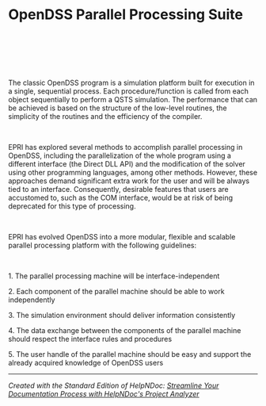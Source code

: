 # OpenDSS Parallel Processing Suite

&nbsp;

&nbsp;

&nbsp;

The classic OpenDSS program is a simulation platform built for execution in a single, sequential process. Each procedure/function is called from each object sequentially to perform a QSTS simulation. The performance that can be achieved is based on the structure of the low-level routines, the simplicity of the routines and the efficiency of the compiler.

&nbsp;

EPRI has explored several methods to accomplish parallel processing in OpenDSS, including the parallelization of the whole program using a different interface (the Direct DLL API) and the modification of the solver using other programming languages, among other methods. However, these approaches demand significant extra work for the user and will be always tied to an interface. Consequently, desirable features that users are accustomed to, such as the COM interface, would be at risk of being deprecated for this type of processing.

&nbsp;

EPRI has evolved OpenDSS into a more modular, flexible and scalable parallel processing platform with the following guidelines:

&nbsp;

&#49;. The parallel processing machine will be interface-independent

&#50;. Each component of the parallel machine should be able to work independently

&#51;. The simulation environment should deliver information consistently

&#52;. The data exchange between the components of the parallel machine should respect the interface rules and procedures

&#53;. The user handle of the parallel machine should be easy and support the already acquired knowledge of OpenDSS users

***
_Created with the Standard Edition of HelpNDoc: [Streamline Your Documentation Process with HelpNDoc's Project Analyzer](<https://www.helpndoc.com/feature-tour/advanced-project-analyzer/>)_
